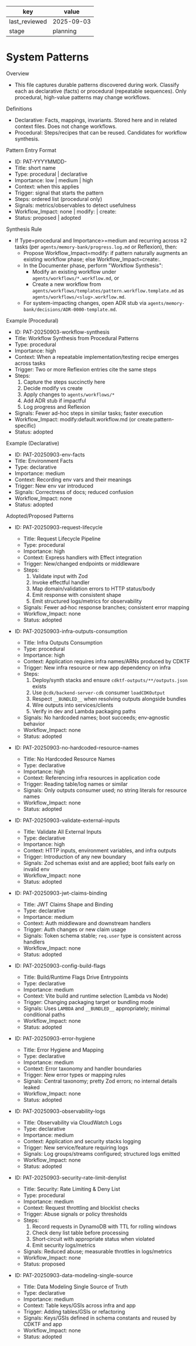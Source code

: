 | key | value |
| --- | --- |
| last_reviewed | 2025-09-03 |
| stage | planning |


# System Patterns

Overview
- This file captures durable patterns discovered during work. Classify each as declarative (facts) or procedural (repeatable sequences). Only procedural, high-value patterns may change workflows.

Definitions
- Declarative: Facts, mappings, invariants. Stored here and in related context files. Does not change workflows.
- Procedural: Steps/recipes that can be reused. Candidates for workflow synthesis.

Pattern Entry Format
- ID: PAT-YYYYMMDD-<slug>
- Title: short name
- Type: procedural | declarative
- Importance: low | medium | high
- Context: when this applies
- Trigger: signal that starts the pattern
- Steps: ordered list (procedural only)
- Signals: metrics/observables to detect usefulness
- Workflow_Impact: none | modify:<workflow> | create:<slug>
- Status: proposed | adopted

Synthesis Rule
- If Type=procedural and Importance>=medium and recurring across ≥2 tasks (per `agents/memory-bank/progress.log.md` or Reflexion), then:
  - Propose Workflow_Impact=modify:<existing> if pattern naturally augments an existing workflow phase; else Workflow_Impact=create:<slug>.
  - In the Documenter phase, perform "Workflow Synthesis":
    - Modify an existing workflow under `agents/workflows/*.workflow.md`, or
    - Create a new workflow from `agents/workflows/templates/pattern.workflow.template.md` as `agents/workflows/<slug>.workflow.md`.
  - For system-impacting changes, open ADR stub via `agents/memory-bank/decisions/ADR-0000-template.md`.

Example (Procedural)
- ID: PAT-20250903-workflow-synthesis
- Title: Workflow Synthesis from Procedural Patterns
- Type: procedural
- Importance: high
- Context: When a repeatable implementation/testing recipe emerges across tasks
- Trigger: Two or more Reflexion entries cite the same steps
- Steps:
  1. Capture the steps succinctly here
  2. Decide modify vs create
  3. Apply changes to `agents/workflows/*`
  4. Add ADR stub if impactful
  5. Log progress and Reflexion
- Signals: Fewer ad-hoc steps in similar tasks; faster execution
- Workflow_Impact: modify:default.workflow.md (or create:pattern-specific)
- Status: adopted

Example (Declarative)
- ID: PAT-20250903-env-facts
- Title: Environment Facts
- Type: declarative
- Importance: medium
- Context: Recording env vars and their meanings
- Trigger: New env var introduced
- Signals: Correctness of docs; reduced confusion
- Workflow_Impact: none
- Status: adopted

Adopted/Proposed Patterns

- ID: PAT-20250903-request-lifecycle
  - Title: Request Lifecycle Pipeline
  - Type: procedural
  - Importance: high
  - Context: Express handlers with Effect integration
  - Trigger: New/changed endpoints or middleware
  - Steps:
    1. Validate input with Zod
    2. Invoke effectful handler
    3. Map domain/validation errors to HTTP status/body
    4. Emit response with consistent shape
    5. Emit structured logs/metrics for observability
  - Signals: Fewer ad‑hoc response branches; consistent error mapping
  - Workflow_Impact: none
  - Status: adopted

- ID: PAT-20250903-infra-outputs-consumption
  - Title: Infra Outputs Consumption
  - Type: procedural
  - Importance: high
  - Context: Application requires infra names/ARNs produced by CDKTF
  - Trigger: New infra resource or new app dependency on infra
  - Steps:
    1. Deploy/synth stacks and ensure `cdktf-outputs/**/outputs.json` exists
    2. Use `@cdk/backend-server-cdk` consumer `loadCDKOutput`
    3. Respect `__BUNDLED__` when resolving outputs alongside bundles
    4. Wire outputs into services/clients
    5. Verify in dev and Lambda packaging paths
  - Signals: No hardcoded names; boot succeeds; env‑agnostic behavior
  - Workflow_Impact: none
  - Status: adopted

- ID: PAT-20250903-no-hardcoded-resource-names
  - Title: No Hardcoded Resource Names
  - Type: declarative
  - Importance: high
  - Context: Referencing infra resources in application code
  - Trigger: Reading table/log names or similar
  - Signals: Only outputs consumer used; no string literals for resource names
  - Workflow_Impact: none
  - Status: adopted

- ID: PAT-20250903-validate-external-inputs
  - Title: Validate All External Inputs
  - Type: declarative
  - Importance: high
  - Context: HTTP inputs, environment variables, and infra outputs
  - Trigger: Introduction of any new boundary
  - Signals: Zod schemas exist and are applied; boot fails early on invalid env
  - Workflow_Impact: none
  - Status: adopted

- ID: PAT-20250903-jwt-claims-binding
  - Title: JWT Claims Shape and Binding
  - Type: declarative
  - Importance: medium
  - Context: Auth middleware and downstream handlers
  - Trigger: Auth changes or new claim usage
  - Signals: Token schema stable; `req.user` type is consistent across handlers
  - Workflow_Impact: none
  - Status: adopted

- ID: PAT-20250903-config-build-flags
  - Title: Build/Runtime Flags Drive Entrypoints
  - Type: declarative
  - Importance: medium
  - Context: Vite build and runtime selection (Lambda vs Node)
  - Trigger: Changing packaging target or bundling mode
  - Signals: Uses `LAMBDA` and `__BUNDLED__` appropriately; minimal conditional paths
  - Workflow_Impact: none
  - Status: adopted

- ID: PAT-20250903-error-hygiene
  - Title: Error Hygiene and Mapping
  - Type: declarative
  - Importance: medium
  - Context: Error taxonomy and handler boundaries
  - Trigger: New error types or mapping rules
  - Signals: Central taxonomy; pretty Zod errors; no internal details leaked
  - Workflow_Impact: none
  - Status: adopted

- ID: PAT-20250903-observability-logs
  - Title: Observability via CloudWatch Logs
  - Type: declarative
  - Importance: medium
  - Context: Application and security stacks logging
  - Trigger: New service/feature requiring logs
  - Signals: Log groups/streams configured; structured logs emitted
  - Workflow_Impact: none
  - Status: adopted

- ID: PAT-20250903-security-rate-limit-denylist
  - Title: Security: Rate Limiting & Deny List
  - Type: procedural
  - Importance: medium
  - Context: Request throttling and blocklist checks
  - Trigger: Abuse signals or policy thresholds
  - Steps:
    1. Record requests in DynamoDB with TTL for rolling windows
    2. Check deny list table before processing
    3. Short‑circuit with appropriate status when violated
    4. Emit security logs/metrics
  - Signals: Reduced abuse; measurable throttles in logs/metrics
  - Workflow_Impact: none
  - Status: proposed

- ID: PAT-20250903-data-modeling-single-source
  - Title: Data Modeling Single Source of Truth
  - Type: declarative
  - Importance: medium
  - Context: Table keys/GSIs across infra and app
  - Trigger: Adding tables/GSIs or refactoring
  - Signals: Keys/GSIs defined in schema constants and reused by CDKTF and app
  - Workflow_Impact: none
  - Status: adopted
